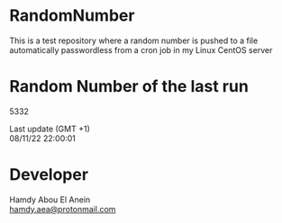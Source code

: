 # RandomNumber    
This is a test repository where a random number is pushed to a file automatically passwordless from a cron job in my Linux CentOS server    
# Random Number of the last run   
5332
      
Last update (GMT +1)    
08/11/22 22:00:01
# Developer    
Hamdy Abou El Anein   
hamdy.aea@protonmail.com
